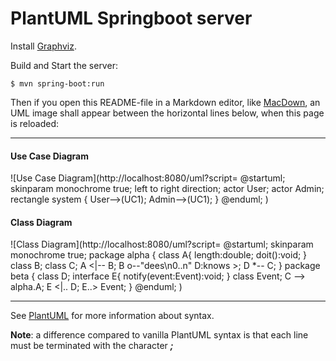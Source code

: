 PlantUML Springboot server
==========================
Install [Graphviz](http://www.graphviz.org/).

Build and Start the server:

    $ mvn spring-boot:run

Then if you open this README-file in a Markdown editor, like [MacDown](http://macdown.uranusjr.com/), an UML image shall appear between the horizontal lines below, when this page is reloaded:

* * *

#### Use Case Diagram
![Use Case Diagram](http://localhost:8080/uml?script=
@startuml;
skinparam monochrome true;
left to right direction;
actor User;
actor Admin;
rectangle system {
  User-->(UC1);
  Admin-->(UC1);
}
@enduml;
)

#### Class Diagram
![Class Diagram](http://localhost:8080/uml?script=
@startuml;
skinparam monochrome true;
package alpha {
  class A{
    length:double;
    doit():void;
  }
  class B;
  class C;
  A <|-- B;
  B o--"dees\\n0..n" D:knows >;
  D *-- C;
}
package beta {
  class D;
  interface E{
    notify(event:Event):void;
  }
  class Event;
	C --> alpha.A;
	E <|.. D;
	E..> Event;
}
@enduml;
)

* * *

See [PlantUML](http://plantuml.com/) for more information about syntax. 

**Note**: a difference compared to vanilla PlantUML syntax is that each line must be terminated with the character ___;___
